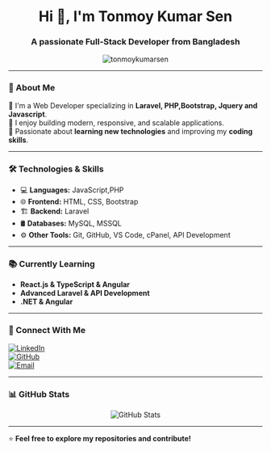 <h1 align="center">Hi 👋, I'm Tonmoy Kumar Sen</h1>
<h3 align="center">A passionate Full-Stack Developer from Bangladesh</h3>

<p align="center">
  <img src="https://komarev.com/ghpvc/?username=tonmoykumarsen&label=Profile%20Views&color=0e75b6&style=flat" alt="tonmoykumarsen" />
</p>

---

### 🚀 About Me  
🔹 I'm a Web Developer specializing in **Laravel, PHP,Bootstrap, Jquery and Javascript**.  
🔹 I enjoy building modern, responsive, and scalable applications.  
🔹 Passionate about **learning new technologies** and improving my **coding skills**.  

---

### 🛠️ Technologies & Skills  
- 💻 **Languages:** JavaScript,PHP 
- 🌐 **Frontend:** HTML, CSS, Bootstrap  
- 🏗 **Backend:** Laravel  
- 🛢 **Databases:** MySQL, MSSQL  
- ⚙ **Other Tools:** Git, GitHub, VS Code, cPanel, API Development  

---

### 📚 Currently Learning  
- **React.js & TypeScript & Angular**  
- **Advanced Laravel & API Development**  
- **.NET & Angular**  

---

### 🔗 Connect With Me  
[![LinkedIn](https://img.shields.io/badge/LinkedIn-%230077B5.svg?style=for-the-badge&logo=linkedin&logoColor=white)](https://linkedin.com/in/tonmoykumarsen)  
[![GitHub](https://img.shields.io/badge/GitHub-%23121011.svg?style=for-the-badge&logo=github&logoColor=white)](https://github.com/tonmoykumarsen)  
[![Email](https://img.shields.io/badge/Email-D14836?style=for-the-badge&logo=gmail&logoColor=white)](mailto:devidmks702@gmail.com)  

---

### 📊 GitHub Stats  
<p align="center">
  <img src="https://github-readme-stats.vercel.app/api?username=tonmoykumarsen&show_icons=true&theme=tokyonight" alt="GitHub Stats" />
</p>

---

⭐ **Feel free to explore my repositories and contribute!**  
